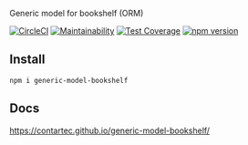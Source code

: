 Generic model for bookshelf (ORM)

[![CircleCI](https://circleci.com/gh/contartec/generic-model-bookshelf.svg?style=shield&circle-token=f1be2be4eb8aa4b7c442ff62d5a503ed0bfe902f)](https://circleci.com/gh/contartec/generic-model-bookshelf)
[![Maintainability](https://api.codeclimate.com/v1/badges/a524a1af2400086f26a8/maintainability)](https://codeclimate.com/github/contartec/generic-model-bookshelf/maintainability)
[![Test Coverage](https://api.codeclimate.com/v1/badges/a524a1af2400086f26a8/test_coverage)](https://codeclimate.com/github/contartec/generic-model-bookshelf/test_coverage)
[![npm version](https://badge.fury.io/js/%40contartec%2Fgeneric-model-bookshelf.svg)](https://badge.fury.io/js/%40contartec%2Fgeneric-model-bookshelf)

## Install

`npm i generic-model-bookshelf`

## Docs

https://contartec.github.io/generic-model-bookshelf/